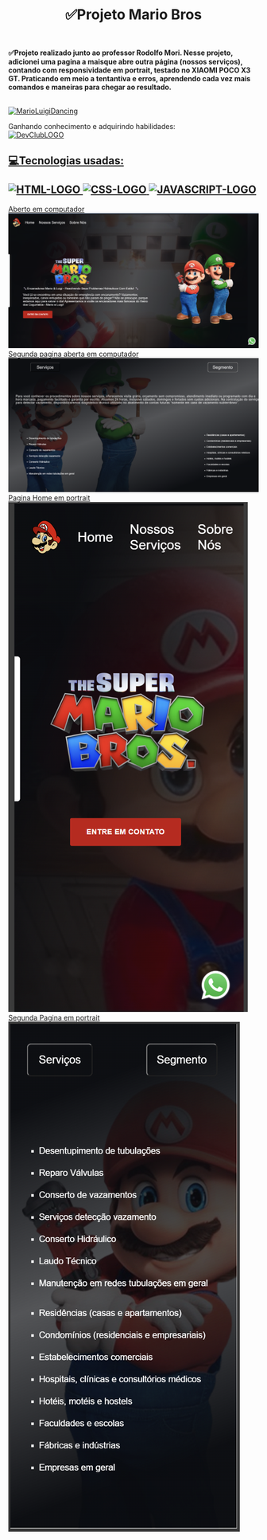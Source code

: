 <h1 align="center">✅Projeto Mario Bros</h1> <br>

<p><b>✅Projeto realizado junto ao professor Rodolfo Mori. Nesse projeto, adicionei uma pagina a maisque abre outra página (nossos serviços), contando com responsividade em portrait, testado no XIAOMI POCO X3 GT. Praticando em meio a tentantiva e erros, aprendendo cada vez mais comandos e maneiras para chegar ao resultado.</b></p> <br>
<a href="https://emoji.gg/emoji/8210-marioluigidancing"><img src="https://cdn3.emoji.gg/emojis/8210-marioluigidancing.gif" width="64px" height="64px" alt="MarioLuigiDancing"></a> <br>




 Ganhando conhecimento e adquirindo habilidades:<br>
<a href="https://rodolfomori.com.br/devclub/"><img src="https://rodolfomori.com.br/wp-content/webp-express/webp-images/uploads/elementor/thumbs/LOGO_1-pl6s0w83bob17fyv2myc9hccfjkrd6md916y3lfbcg.png.webp"  width=40px alt="DevClubLOGO">
  


  <h2>💻Tecnologias usadas: <br><br>
<img src="https://img.shields.io/badge/HTML5-E34F26?style=for-the-badge&logo=html5&logoColor=white" alt=HTML-LOGO>
<img src="https://img.shields.io/badge/CSS3-1572B6?style=for-the-badge&logo=css3&logoColor=white" alt=CSS-LOGO>
 <img src="https://img.shields.io/badge/JavaScript-F7DF1E?style=for-the-badge&logo=javascript&logoColor=black" alt=JAVASCRIPT-LOGO>
</h2>

<figcaption>Aberto em computador</figcaption>
<img src="https://github.com/RvvN24/Projeto-Mario-Bros/blob/main/Projeto%20Mario%20Bros/materias/FULLPC.png" alt=pc-open>
<figcaption>Segunda pagina aberta em computador</figcaption>
<img src="https://github.com/RvvN24/Projeto-Mario-Bros/blob/main/Projeto%20Mario%20Bros/materias/FullPCSegPag.png" alt=second-open>
<figcaption>Pagina Home em portrait</figcaption>
<img src="https://github.com/RvvN24/Projeto-Mario-Bros/blob/main/Projeto%20Mario%20Bros/materias/PortraitHome.png" alt=portrait-home>
<figcaption>Segunda Pagina em portrait</figcaption>
<img src="https://github.com/RvvN24/Projeto-Mario-Bros/blob/main/Projeto%20Mario%20Bros/materias/PortraitSegPag.png" alt=second-portrait>


